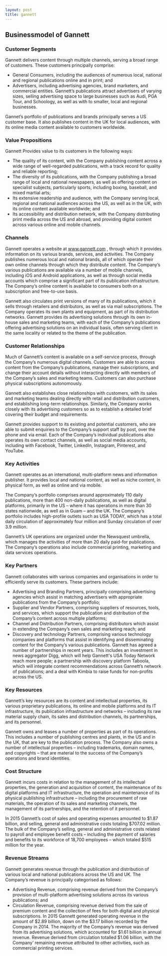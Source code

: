 ```yaml
---
layout: post
title: gannett
---
```


Businessmodel of Gannett
-------------------------

### Customer Segments

Gannett delivers content through multiple channels, serving a broad range of customers. These customers principally comprise:

 * General Consumers, including the audiences of numerous local, national and regional publications online and in print; and
* Advertisers, including advertising agencies, brand marketers, and commercial entities.
 Gannett’s publications attract advertisers of varying sizes, selling advertising space to large businesses such as Audi, PGA Tour, and Schoology, as well as with to smaller, local and regional businesses.

Gannet’s portfolio of publications and brands principally serves a US customer base. It also publishes content in the UK for local audiences, with its online media content available to customers worldwide.

### Value Propositions

Gannett Provides value to its customers in the following ways:

 * The quality of its content, with the Company publishing content across a wide range of well-regarded publications, with a track record for quality and reliable reporting;
* The diversity of its publications, with the Company publishing a broad range of local and national newspapers, as well as offering content on specialist subjects, particularly sports, including boxing, baseball, and mixed martial arts;
* Its extensive readership and audience, with the Company serving local, regional and national audiences across the US, as well as in the UK, with its online content available worldwide; and
* Its accessibility and distribution network, with the Company distributing print media across the US and abroad, and providing digital content across various online and mobile channels.
 ### Channels

Gannett operates a website at www.gannett.com , through which it provides information on its various brands, services, and activities. The Company publishes numerous local and national brands, all of which operate their own online channels through which they distribute content. The Company’s various publications are available via a number of mobile channels, including iOS and Android applications, as well as through social media accounts which comprise a significant part of its publication infrastructure. The Company’s online content is available to consumers both on a subscription and free-to-use basis.

Gannett also circulates print versions of many of its publications, which it sells through retailers and distributors, as well as via mail subscriptions. The Company operates its own plants and equipment, as part of its distribution networks. Gannett provides its advertising solutions through its own in-house sales and marketing teams, with each of the Company’s publications offering advertising solutions on an individual basis, often serving client in the same locality or related to the theme of the publication.

### Customer Relationships

Much of Gannett’s content is available on a self-service process, through the Company’s numerous digital channels. Customers are able to access content from the Company’s publications, manage their subscriptions, and change their account details without interacting directly with members of the Company’s sales and marketing teams. Customers can also purchase physical subscriptions autonomously.

Gannett also establishes close relationships with customers, with its sales and marketing teams dealing directly with retail and distribution customers, and establishing long-term relationships. Similarly, the Company works closely with its advertising customers so as to establish a detailed brief covering their budget and requirements.

Gannett provides support to its existing and potential customers, who are able to submit enquiries to the Company’s support staff by post, over the phone and via email. Each of the Company’s individual publications also operates its own contact channels, as well as social media accounts, including with Facebook, Twitter, LinkedIn, Instagram, Pinterest, and YouTube.

### Key Activities

Gannett operates as an international, multi-platform news and information publisher. It provides local and national content, as well as niche content, in physical form, as well as online and via mobile.

The Company’s portfolio comprises around approximately 110 daily publications, more than 400 non-daily publications, as well as digital platforms, primarily in the US – where it has operations in more than 30 states nationwide, as well as in Guam – and the UK. The Company’s portfolio includes high-profile outlets such as USA TODAY, which has a total daily circulation of approximately four million and Sunday circulation of over 3.9 million.

Gannett’s UK operations are organized under the Newsquest umbrella, which manages the activities of more than 20 daily paid-for publications. The Company’s operations also include commercial printing, marketing and data services operations.

### Key Partners

Gannett collaborates with various companies and organisations in order to efficiently serve its customers. These partners include:

 * Advertising and Branding Partners, principally comprising advertising agencies which assist in matching advertisers with appropriate publications from the Company’s portfolio;
* Supplier and Vendor Partners, comprising suppliers of resources, tools, and services, which support the publication and distribution of the Company’s content across multiple platforms;
* Channel and Distribution Partners, comprising distributors which assist in extending the Company’s own sales and marketing reach; and
* Discovery and technology Partners, comprising various technology companies and platforms that assist in identifying and disseminating content for the Company’s various publications.
 Gannett has agreed a number of partnerships in recent years. This includes an investment in news aggregator Digg, which will help Gannett's USA Today Network reach more people; a partnership with discovery platform Taboola, which will integrate content recommendations across Gannett’s network of publications; and a deal with Kimbia to raise funds for non-profits across the US.

### Key Resources

Gannett’s key resources are its content and intellectual properties, its various proprietary publications, its online and mobile platforms and its IT infrastructure, its publication infrastructure and networks – including its raw material supply chain, its sales and distribution channels, its partnerships, and its personnel.

Gannett owns and leases a number of properties as part of its operations. This includes a number of publishing centres and plants, in the US and in the UK, that are key to the publication process. The Company also owns a number of intellectual properties – including trademarks, domain names, and copyrights – that are material to the success of the Company’s operations and brand identities.

### Cost Structure

Gannett incurs costs in relation to the management of its intellectual properties, the generation and acquisition of content, the maintenance of its digital platforms and IT infrastructure, the operation and maintenance of its physical publishing infrastructure – including the procurement of raw materials, the operation of its sales and marketing channels, the management of its partnerships, and the retention of it personnel.

In 2015 Gannett’s cost of sales and operating expenses amounted to $1.87 billion, and selling, general and administrative costs totaling $707.02 million. The bulk of the Company’s selling, general and administrative costs related to payroll and employee benefit costs – including the payment of salaries and benefits to its workforce of 18,700 employees – which totaled $515 million for the year.

### Revenue Streams

Gannett generates revenue through the publication and distribution of various local and national publications across the US and UK. The Company’s revenue is principally categorised as follows:

 * Advertising Revenue, comprising revenue derived from the Company’s provision of multi-platform advertising solutions across its various publications; and
* Circulation Revenue, comprising revenue derived from the sale of premium content and the collection of fees for both digital and physical subscriptions.
 In 2015 Gannett generated operating revenue in the amount of $2.89 billion, down on the $3.17 billion recorded by the Company in 2014. The majority of the Company’s revenue was derived from its advertising solutions, which accounted for $1.61 billion in annual revenue. Revenue derived from circulation totalled $1.06 billion, with the Company’ remaining revenue attributed to other activities, such as commercial printing services.
